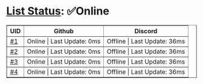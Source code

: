 # [List Status](http://github.com/youownrepobot): ✅Online
<table border="1">
<tr>
<th>UID</th>
<th>Github</th>
<th>Discord</th>
</tr>
<tr>
<td><a href="shard/1.xml">#1</a></td>
<td>Online | Last Update: 0ms</td>
<td>Offline | Last Update: 36ms</td>
</tr>
<tr>
<td><a href="shard/2.xml">#2</a></td>
<td>Online | Last Update: 0ms</td>
<td>Offline | Last Update: 36ms</td>
</tr>
<tr>
<td><a href="shard/3.xml">#3</a></td>
<td>Online | Last Update: 0ms</td>
<td>Offline | Last Update: 36ms</td>
</tr>
<tr>
<td><a href="shard/4.xml">#4</a></td>
<td>Online | Last Update: 0ms</td>
<td>Offline | Last Update: 36ms</td>
</tr>
<table>
